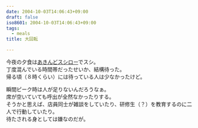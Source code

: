 ```yaml
---
date: 2004-10-03T14:06:43+09:00
draft: false
iso8601: 2004-10-03T14:06:43+09:00
tags:
  - meals
title: 大回転

---
```


<div class="entry-body">
  <p>今夜の夕食は<a href="http://www.akindo-sushiro.co.jp">あきんどスシロー</a>でスシ。<br />
    丁度混んでいる時間帯だったせいか、結構待った。<br />
    帰る頃（８時くらい）には待っている人は少なかったけど。</p>

  <p>瞬間ピーク時は人が足りないんだろうなぁ。<br />
    席が空いていても呼出が全然なかったりする。<br />
    そうかと思えば、店員同士が雑談をしていたり、研修生（？）を教育するのに二人で行動していたり。<br />
    待たされる身としては嫌なのだが。</p>
</div>
